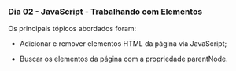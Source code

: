 ### Dia 02 - JavaScript - Trabalhando com Elementos

Os principais tópicos abordados foram:

* Adicionar e remover elementos HTML da página via JavaScript;

* Buscar os elementos da página com a propriedade parentNode.